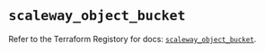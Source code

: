 # `scaleway_object_bucket`

Refer to the Terraform Registory for docs: [`scaleway_object_bucket`](https://registry.terraform.io/providers/scaleway/scaleway/2.17.0/docs/resources/object_bucket).
